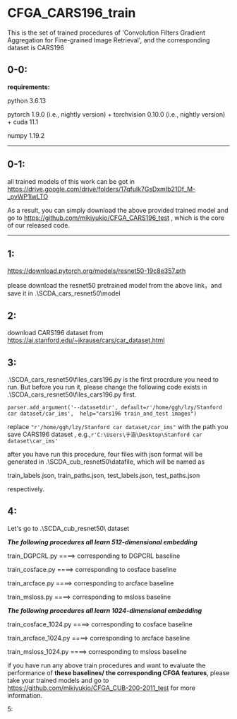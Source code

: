# CFGA_CARS196_train
This is the set of  trained procedures of 'Convolution Filters Gradient Aggregation for Fine-grained Image Retrieval', and the corresponding dataset is CARS196


0-0:
---------------------------------
**requirements:**

python 3.6.13

pytorch 1.9.0 (i.e., nightly version) + torchvision 0.10.0 (i.e., nightly version) + cuda 11.1

numpy 1.19.2

*********************************************************************************************************************************************************************************
0-1:
---------
all trained models of this work can be got in https://drive.google.com/drive/folders/17qfulk7GsDxmIb21Df_M-_pvWP1lwLTO

As a result, you can simply download the above provided trained model and go to https://github.com/mikiyukio/CFGA_CARS196_test , which is the core of our released code.
********************************************************************************************************************************************
1:
------------------------------------------------
https://download.pytorch.org/models/resnet50-19c8e357.pth

please download the resnet50 pretrained model from the above link，and save it in .\SCDA_cars_resnet50\model

2:
------------------------------------------
download CARS196 dataset from https://ai.stanford.edu/~jkrause/cars/car_dataset.html

3:
--------------------------------------------------------------------------------
.\SCDA_cars_resnet50\files_cars196.py is the first procrdure you need to run. But before you run it, please change the following code exists in .\SCDA_cars_resnet50\files_cars196.py first. 

`parser.add_argument('--datasetdir', default=r'/home/ggh/lzy/Stanford car dataset/car_ims',  help="cars196 train_and_test images")`


 replace `"r'/home/ggh/lzy/Stanford car dataset/car_ims"` with the path you save CARS196 dataset , e.g.,`r'C:\Users\于涵\Desktop\Stanford car dataset\car_ims'`

after you have run this procedure, four files with json format will be generated in .\SCDA_cub_resnet50\datafile, which will be named as 

train_labels.json, train_paths.json, test_labels.json, test_paths.json

respectively.

4:
----------------------------------------------------------------------------------
Let's go to .\SCDA_cub_resnet50\ dataset

***The following procedures all learn 512-dimensional embedding***

train_DGPCRL.py ====> corresponding to DGPCRL baseline 

train_cosface.py ====> corresponding to cosface baseline 

train_arcface.py ====> corresponding to arcface baseline 

train_msloss.py ====> corresponding to msloss  baseline 

***The following procedures all learn 1024-dimensional embedding***

train_cosface_1024.py ====> corresponding to cosface baseline 

train_arcface_1024.py ====> corresponding to arcface baseline 

train_msloss_1024.py ====> corresponding to msloss baseline


if you have run any above train procedures and want to evaluate the performance of **these baselines/ the corresponding CFGA features**, please take your trained models and go to https://github.com/mikiyukio/CFGA_CUB-200-2011_test for more information.

5:
